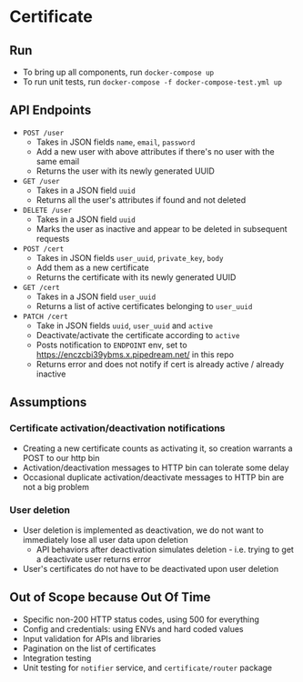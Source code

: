 # Certificate

## Run
* To bring up all components, run `docker-compose up`
* To run unit tests, run `docker-compose -f docker-compose-test.yml up`

## API Endpoints
* `POST /user`
  * Takes in JSON fields `name`, `email`, `password`
  * Add a new user with above attributes if there's no user with the same email
  * Returns the user with its newly generated UUID
* `GET /user`
  * Takes in a JSON field `uuid`
  * Returns all the user's attributes if found and not deleted
* `DELETE /user`
  * Takes in a JSON field `uuid`
  * Marks the user as inactive and appear to be deleted in subsequent requests
* `POST /cert`
  * Takes in JSON fields `user_uuid`, `private_key`, `body`
  * Add them as a new certificate
  * Returns the certificate with its newly generated UUID
* `GET /cert`
  * Takes in a JSON field `user_uuid`
  * Returns a list of active certificates belonging to `user_uuid`
* `PATCH /cert`
  * Take in JSON fields `uuid`, `user_uuid` and `active`
  * Deactivate/activate the certificate according to `active`
  * Posts notification to `ENDPOINT` env, set to https://enczcbi39ybms.x.pipedream.net/ in this repo
  * Returns error and does not notify if cert is already active / already inactive

## Assumptions
### Certificate activation/deactivation notifications
* Creating a new certificate counts as activating it, so creation warrants a POST to our http bin
* Activation/deactivation messages to HTTP bin can tolerate some delay
* Occasional duplicate activation/deactivate messages to HTTP bin are not a big problem
### User deletion
* User deletion is implemented as deactivation, we do not want to immediately lose all user data upon deletion
  * API behaviors after deactivation simulates deletion - i.e. trying to get a deactivate user returns error
* User's certificates do not have to be deactivated upon user deletion

## Out of Scope because Out Of Time
* Specific non-200 HTTP status codes, using 500 for everything
* Config and credentials: using ENVs and hard coded values
* Input validation for APIs and libraries
* Pagination on the list of certificates
* Integration testing
* Unit testing for `notifier` service, and `certificate/router` package